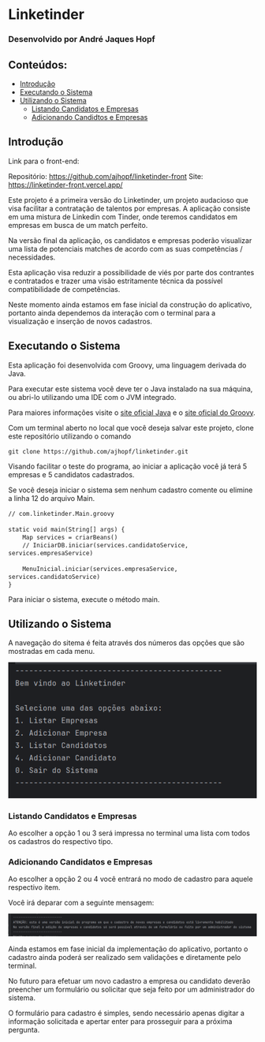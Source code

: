 # Linketinder

### Desenvolvido por André Jaques Hopf

## Conteúdos:

- [Introdução](#introdução)
- [Executando o Sistema](#executando-o-sistema)
- [Utilizando o Sistema](#utilizando-o-sistema)
    - [Listando Candidatos e Empresas](#listando-candidatos-e-empresas)
    - [Adicionando Candidtos e Empresas](#adicionando-candidatos-e-empresas)
## Introdução

Link para o front-end:

Repositório: https://github.com/ajhopf/linketinder-front
Site: https://linketinder-front.vercel.app/

Este projeto é a primeira versão do Linketinder, um projeto audacioso que visa facilitar a contratação de talentos por empresas.
A aplicação consiste em uma mistura de Linkedin com Tinder, onde teremos candidatos em empresas em busca de um match perfeito.

Na versão final da aplicação, os candidatos e empresas poderão visualizar uma lista de potenciais matches de acordo com as suas competências / necessidades.

Esta aplicação visa reduzir a possibilidade de viés por parte dos contrantes e contratados e trazer uma visão estritamente técnica da possível compatibilidade de competências.

Neste momento ainda estamos em fase inicial da construção do aplicativo, portanto ainda dependemos da interação com o terminal para a visualização e inserção de novos cadastros.


## Executando o Sistema

Esta aplicação foi desenvolvida com Groovy, uma linguagem derivada do Java.

Para executar este sistema você deve ter o Java instalado na sua máquina, ou abri-lo utilizando uma IDE com o JVM integrado.

Para maiores informações visite o [site oficial Java](https://www.java.com/en/) e o [site oficial do Groovy](https://groovy-lang.org/index.html).

Com um terminal aberto no local que você deseja salvar este projeto, clone este repositório utilizando o comando

````
git clone https://github.com/ajhopf/linketinder.git
````

Visando facilitar o teste do programa, ao iniciar a aplicação você já terá 5 empresas e 5 candidatos cadastrados.

Se você deseja iniciar o sistema sem nenhum cadastro comente ou elimine a linha 12 do arquivo Main.

```
// com.linketinder.Main.groovy

static void main(String[] args) {
    Map services = criarBeans()
    // IniciarDB.iniciar(services.candidatoService, services.empresaService)

    MenuInicial.iniciar(services.empresaService, services.candidatoService)
}
```

Para iniciar o sistema, execute o método main.

## Utilizando o Sistema

A navegação do sitema é feita através dos números das opções que são mostradas em cada menu.

![img.png](img.png)

### Listando Candidatos e Empresas

Ao escolher a opção 1 ou 3 será impressa no terminal uma lista com todos os cadastros do respectivo tipo.


### Adicionando Candidatos e Empresas

Ao escolher a opção 2 ou 4 você entrará no modo de cadastro para aquele respectivo item.

Você irá deparar com a seguinte mensagem:

![img-2.png](img-2.png)

Ainda estamos em fase inicial da implementação do aplicativo, portanto o cadastro ainda poderá ser realizado sem validações e diretamente pelo terminal.

No futuro para efetuar um novo cadastro a empresa ou candidato deverão preencher um formulário ou solicitar que seja feito por um administrador do sistema.

O formulário para cadastro é simples, sendo necessário apenas digitar a informação solicitada e apertar enter para prosseguir para a próxima pergunta.